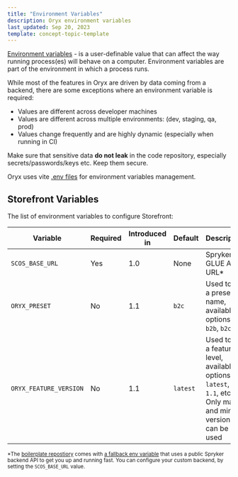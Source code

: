 ```yaml
---
title: "Environment Variables"
description: Oryx environment variables
last_updated: Sep 20, 2023
template: concept-topic-template
---
```


[Environment variables](https://en.wikipedia.org/wiki/Environment_variable) - is a user-definable value that can affect the way running process(es) will behave on a computer. Environment variables are part of the environment in which a process runs. 

While most of the features in Oryx are driven by data coming from a backend, there are some exceptions where an environment variable is required:

- Values are different across developer machines
- Values are different across multiple environments: (dev, staging, qa, prod)
- Values change frequently and are highly dynamic (especially when running in CI)

Make sure that sensitive data **do not leak** in the code repository, especially secrets/passwords/keys etc. Keep them secure.

Oryx uses vite [.env files](https://vitejs.dev/guide/env-and-mode.html#env-files) for environment variables management. 

## Storefront Variables

The list of environment variables to configure Storefront:

| Variable | Required | Introduced in | Default | Description                               |
|----------|-------------|---------------|---------------|-------------------------------------------|
| `SCOS_BASE_URL` | Yes | 1.0 | None | Spryker GLUE API URL* |
| `ORYX_PRESET` | No | 1.1 | `b2c` | Used to set a preset name, available options: `b2b`, `b2c` |
| `ORYX_FEATURE_VERSION` | No | 1.1 | `latest` | Used to set a feature level, available options: `latest`, `1.0`, `1.1`, etc. Only major and minor versions can be used |

<sub>*The [boilerplate repostiory](https://github.com/spryker/composable-frontend) comes with [a fallback env variable](https://github.com/spryker/composable-frontend/blob/master/.env) that uses a public Spryker backend API to get you up and running fast. You can configure your custom backend, by setting the `SCOS_BASE_URL` value.<sub>
